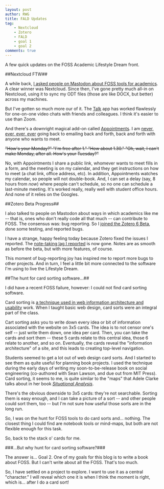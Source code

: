 ```yaml
---
layout: post
author: RWG
title: FALD Updates
tag:
    - Nextcloud
    - Zotero
    - FALD
    - goal 1
    - goal 2
comments: true
---
```


A few quick updates on the FOSS Academic Lifestyle Dream front.

<!-- more -->

##Nextcloud FTW##

A while back, [I asked people on Mastodon about FOSS tools for academics](/2021/02/07/CloudAcademic.html). A clear winner was Nextcloud. Since then, I've gone pretty much all-in on Nextcloud, using it to sync my ODT files (those are like DOCX, but better) across my machines. 

But I've gotten so much more our of it. The [Talk](https://apps.nextcloud.com/apps/spreed) app has worked flawlessly for one-on-one video chats with friends and colleagues. I think it's easier to use than Zoom.

And there's a downright magical add-on called [Appointments](https://apps.nextcloud.com/apps/appointments). I am [never, ever, ever, ever](https://youtu.be/6CWrR1Neoj0?t=19) going back to emailing back and forth, back and forth with anyone who wants to meet. 

~~"How's your Monday?" "I'm free after 1." "How about 1.30." "Oh, wait, I can't make Monday, after all. How's your Tuesday?"~~

No, with Appointments I share a public link, whomever wants to meet fills in a form, and the meeting is on my calendar, and they get instructions on how to meet (a chat link, office address, etc). In addition, Appointments watches my calendar, so people will not double-book. And, I can set a delay (say, 8 hours from *now*) where people can't schedule, so no one can schedule a last-minute meeting. It's worked really, really well with student office hours. And none of it relies on the Googles.

##Zotero Beta Progress##

I also talked to people on Mastodon about ways in which academics like me -- that is, ones who don't really code all that much -- can contribute to FOSS. The consensus was: bug reporting. So I [joined the Zotero 6 Beta](https://fossacademic.tech/2021/04/02/ZoteroComments.html), done some testing, and reported bugs.

I have a strange, happy feeling today because Zotero fixed the issues I reported. The [note-taking lag I reported](https://fossacademic.tech/2021/04/02/ZoteroComments.html) is now gone. Notes are as smooth as before the beta, but with more features, of course.

This moment of bug-reporting joy has inspired me to report more bugs to other projects. And in turn, I feel a little bit more connected to the software I'm using to live the Lifestyle Dream.

##The hunt for card sorting software...##

I did have a recent FOSS failure, however: I could not find card sorting software.

Card sorting is [a technique used in web information architecture and usability](https://www.usability.gov/how-to-and-tools/methods/card-sorting.html) work. When I taught basic web design, card sorts were an integral part of the class.

Cart sorting asks you to write down every idea or bit of information associated with the website on 3x5 cards. The idea is to not censor one's self -- just write them down, one idea per card. Then, you can take the cards and sort them -- these 5 cards relate to this central idea, those 6 relate to another, and so on. Eventually, the cards reveal the "information architecture" of a site, and this leads to creating top-level navigation.

Students seemed to get a lot out of web design card sorts. And I started to see them as quite useful for planning book projects. I used the technique during the early days of writing my soon-to-be-release book on social engineering (co-authored with Sean Lawson, and due out from MIT Press). Card sorting, it seems to me, is quite similar to the "maps" that Adele Clarke talks about in her book [*Situational Analysis*](https://bookshop.org/books/situational-analysis-grounded-theory-after-the-interpretive-turn/9781452260907). 

There's the obvious downside to 3x5 cards: they're not searchable. Sorting them is easy enough, and I can take a picture of a sort -- and other people could sort them, too -- but I'm not sure how useful those sorts are in the long run.

So, I was on the hunt for FOSS tools to do card sorts and... nothing. The closest thing I could find are notebook tools or mind-maps, but both are not flexible enough for this task.

So, back to the stack o' cards for me.

###...But why hunt for card sorting software?###

The answer is... Goal 2. One of my goals for this blog is to write a book about FOSS. But I can't write about all the FOSS. That's too much. 

So, I have settled on a project to explore. I want to use it as a central "character." I will reveal which one it is when I think the moment is right, which is... after I do a card sort!
